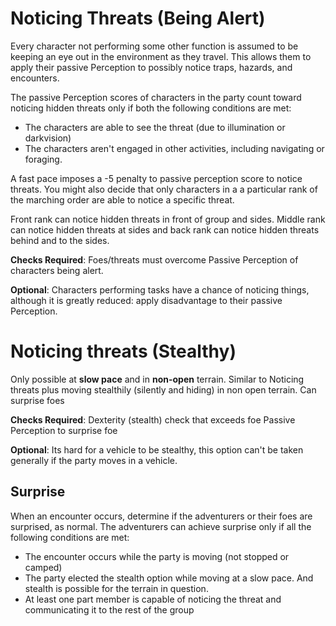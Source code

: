 
# Noticing Threats (Being Alert)

Every character not performing some other function is assumed to be keeping an eye out in the environment as they travel. This allows them to apply their passive Perception to possibly notice traps, hazards, and encounters.

The passive Perception scores of characters in the party count toward noticing hidden threats only if both the following conditions are met:

- The characters are able to see the threat (due to illumination or darkvision)
- The characters aren't engaged in other activities, including navigating or foraging.

A fast pace imposes a -5 penalty to passive perception score to notice threats. You might also decide that only characters in a a particular rank of the marching order are able to notice a specific threat. 

Front rank can notice hidden threats in front of group and sides. Middle rank can notice hidden threats at sides and back rank can notice hidden threats behind and to the sides.

**Checks Required**: Foes/threats must overcome Passive Perception of characters being alert.

**Optional**: Characters performing tasks have a chance of noticing things, although it is greatly reduced: apply disadvantage to their passive Perception.


# Noticing threats (Stealthy)

Only possible at **slow pace** and in **non-open** terrain. Similar to Noticing threats plus moving stealthily (silently and hiding) in non open terrain. Can surprise foes

**Checks Required**: Dexterity (stealth) check that exceeds foe Passive Perception to surprise foe

**Optional**: Its hard for a vehicle to be stealthy, this option can't be taken generally if the party moves in a vehicle. 

## Surprise

When an encounter occurs, determine if the adventurers or their foes are surprised, as normal. The adventurers can achieve surprise only if all the following conditions are met: 

- The encounter occurs while the party is moving (not stopped or camped)
- The party elected the stealth option while moving at a slow pace. And stealth is possible for the terrain in question. 
- At least one part member is capable of noticing the threat and communicating it to the rest of the group
